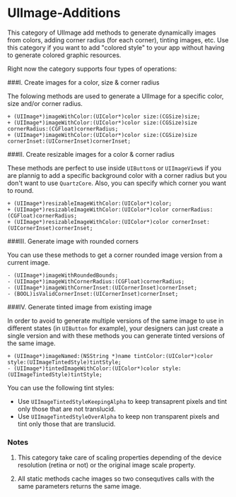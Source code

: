 UIImage-Additions
=================

This category of UIImage add methods to generate dynamically images from colors, adding corner radius (for each corner), tinting images, etc. Use this category if you want to add "colored style" to your app without having to generate colored graphic resources.

Right now the category supports four types of operations:

###I. Create images for a color, size & corner radius


The folowing methods are used to generate a UIImage for a specific color, size and/or corner radius.

  	+ (UIImage*)imageWithColor:(UIColor*)color size:(CGSize)size;
	+ (UIImage*)imageWithColor:(UIColor*)color size:(CGSize)size cornerRadius:(CGFloat)cornerRadius;
	+ (UIImage*)imageWithColor:(UIColor*)color size:(CGSize)size cornerInset:(UICornerInset)cornerInset;

###II. Create resizable images for a color & corner radius

These methods are perfect to use inside `UIButton`s or `UIImageView`s if you are plannig to add a specific background color with a corner radius but you don't want to use `QuartzCore`. Also, you can specify which corner you want to round.


	+ (UIImage*)resizableImageWithColor:(UIColor*)color;
	+ (UIImage*)resizableImageWithColor:(UIColor*)color cornerRadius:(CGFloat)cornerRadius;
	+ (UIImage*)resizableImageWithColor:(UIColor*)color cornerInset:(UICornerInset)cornerInset;
	

###III. Generate image with rounded corners

You can use these methods to get a corner rounded image version from a current image.

	- (UIImage*)imageWithRoundedBounds;
	- (UIImage*)imageWithCornerRadius:(CGFloat)cornerRadius;
	- (UIImage*)imageWithCornerInset:(UICornerInset)cornerInset;
	- (BOOL)isValidCornerInset:(UICornerInset)cornerInset;
	
###IV. Generate tinted image from existing image

In order to avoid to generate multiple versions of the same image to use in different states (in `UIButton` for example), your designers can just create a single version and with these methods you can generate tinted versions of the same image. 

	+ (UIImage*)imageNamed:(NSString *)name tintColor:(UIColor*)color style:(UIImageTintedStyle)tintStyle;
	- (UIImage*)tintedImageWithColor:(UIColor*)color style:(UIImageTintedStyle)tintStyle;
	
You can use the following tint styles:

* Use `UIImageTintedStyleKeepingAlpha` to keep transaprent pixels and tint only those that are not translucid.
* Use `UIImageTintedStyleOverAlpha` to keep non transparent pixels and tint only those that are translucid.

### Notes

1. This category take care of scaling properties depending of the device resolution (retina or not) or the original image scale property.

2. All static methods cache images so two consequtives calls with the same parameters returns the same image.
